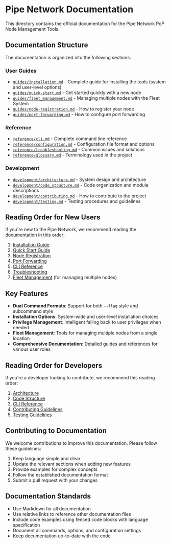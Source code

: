 # Pipe Network Documentation

This directory contains the official documentation for the Pipe Network PoP Node Management Tools.

## Documentation Structure

The documentation is organized into the following sections:

### User Guides

- [`guides/installation.md`](guides/installation.md) - Complete guide for installing the tools (system and user-level options)
- [`guides/quick-start.md`](guides/quick-start.md) - Get started quickly with a new node
- [`guides/fleet_management.md`](guides/fleet_management.md) - Managing multiple nodes with the Fleet System
- [`guides/node-registration.md`](guides/node-registration.md) - How to register your node
- [`guides/port-forwarding.md`](guides/port-forwarding.md) - How to configure port forwarding

### Reference

- [`reference/cli.md`](reference/cli.md) - Complete command line reference
- [`reference/configuration.md`](reference/configuration.md) - Configuration file format and options
- [`reference/troubleshooting.md`](reference/troubleshooting.md) - Common issues and solutions
- [`reference/glossary.md`](reference/glossary.md) - Terminology used in the project

### Development

- [`development/architecture.md`](development/architecture.md) - System design and architecture
- [`development/code_structure.md`](development/code_structure.md) - Code organization and module descriptions
- [`development/contributing.md`](development/contributing.md) - How to contribute to the project
- [`development/testing.md`](development/testing.md) - Testing procedures and guidelines

## Reading Order for New Users

If you're new to the Pipe Network, we recommend reading the documentation in this order:

1. [Installation Guide](guides/installation.md)
2. [Quick Start Guide](guides/quick-start.md)
3. [Node Registration](guides/node-registration.md)
4. [Port Forwarding](guides/port-forwarding.md)
5. [CLI Reference](reference/cli.md)
6. [Troubleshooting](reference/troubleshooting.md)
7. [Fleet Management](guides/fleet_management.md) (for managing multiple nodes)

## Key Features

- **Dual Command Formats**: Support for both `--flag` style and subcommand style
- **Installation Options**: System-wide and user-level installation choices
- **Privilege Management**: Intelligent falling back to user privileges when needed
- **Fleet Management**: Tools for managing multiple nodes from a single location
- **Comprehensive Documentation**: Detailed guides and references for various user roles

## Reading Order for Developers

If you're a developer looking to contribute, we recommend this reading order:

1. [Architecture](development/architecture.md)
2. [Code Structure](development/code_structure.md)
3. [CLI Reference](reference/cli.md)
4. [Contributing Guidelines](development/contributing.md)
5. [Testing Guidelines](development/testing.md)

## Contributing to Documentation

We welcome contributions to improve this documentation. Please follow these guidelines:

1. Keep language simple and clear
2. Update the relevant sections when adding new features
3. Provide examples for complex concepts
4. Follow the established documentation format
5. Submit a pull request with your changes

## Documentation Standards

- Use Markdown for all documentation
- Use relative links to reference other documentation files
- Include code examples using fenced code blocks with language specification
- Document all commands, options, and configuration settings
- Keep documentation up-to-date with the code 